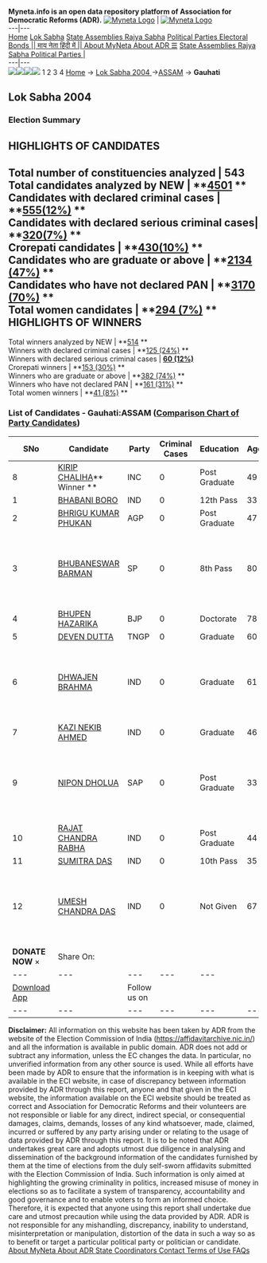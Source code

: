 **Myneta.info is an open data repository platform of Association for Democratic Reforms (ADR).**
[![Myneta Logo](https://www.myneta.info/lib/img/myneta-logo.png)](https://www.myneta.info/) | [![Myneta Logo](https://www.myneta.info/lib/img/adr-logo.png)](https://adrindia.org)  
---|---  
[Home](https://www.myneta.info/) [Lok Sabha](https://www.myneta.info/#ls "Lok Sabha") [ State Assemblies ](https://www.myneta.info/#sa "State Assemblies") [Rajya Sabha](https://www.myneta.info/#rs "Rajya Sabha") [Political Parties ](https://www.myneta.info/party "Political Parties") [ Electoral Bonds ](https://www.myneta.info/electoral_bonds "Electoral Bonds") [ || माय नेता हिंदी में || ](https://translate.google.co.in/translate?prev=hp&hl=en&js=y&u=www.myneta.info&sl=en&tl=hi&history_state0=) [ About MyNeta ](https://adrindia.org/content/about-myneta) [ About ADR ](https://adrindia.org/about-adr/who-we-are) [☰](javascript:void\(0\))
[ State Assemblies ](https://www.myneta.info/#sa "State Assemblies") [ Rajya Sabha ](https://www.myneta.info/#rs "Rajya Sabha") [ Political Parties ](https://www.myneta.info/party "Political Parties")
|   
---|---  
![](https://www.myneta.info/lib/img/banner/banner-1.png)![](https://www.myneta.info/lib/img/banner/banner-2.png)![](https://www.myneta.info/lib/img/banner/banner-3.png)![](https://www.myneta.info/lib/img/banner/banner-4.png)
1  2  3  4 
[Home](https://www.myneta.info/) → [Lok Sabha 2004 ](https://www.myneta.info/loksabha2004/)→[ASSAM](https://www.myneta.info/loksabha2004/index.php?action=show_constituencies&state_id=3) → **Gauhati**
### 
## Lok Sabha 2004 
###  Election Summary 
HIGHLIGHTS OF CANDIDATES  
---  
Total number of constituencies analyzed |  543   
Total candidates analyzed by NEW | **[4501](https://www.myneta.info/loksabha2004/index.php?action=summary&subAction=candidates_analyzed&sort=candidate#summary) **  
Candidates with declared criminal cases | **[555(12%)](https://www.myneta.info/loksabha2004/index.php?action=summary&subAction=crime&sort=candidate#summary) **  
Candidates with declared serious criminal cases| **[320(7%)](https://www.myneta.info/loksabha2004/index.php?action=summary&subAction=serious_crime&sort=candidate#summary) **  
Crorepati candidates | **[430(10%)](https://www.myneta.info/loksabha2004/index.php?action=summary&subAction=crorepati&sort=candidate#summary) **  
Candidates who are graduate or above | **[2134 (47%)](https://www.myneta.info/loksabha2004/index.php?action=summary&subAction=education&sort=candidate#summary) **  
Candidates who have not declared PAN | **[3170 (70%)](https://www.myneta.info/loksabha2004/index.php?action=summary&subAction=without_pan&sort=candidate#summary) **  
Total women candidates | **[294 (7%)](https://www.myneta.info/loksabha2004/index.php?action=summary&subAction=women_candidate&sort=candidate#summary) **  
HIGHLIGHTS OF WINNERS  
---  
Total winners analyzed by NEW | **[514](https://www.myneta.info/loksabha2004/index.php?action=summary&subAction=winner_analyzed&sort=candidate#summary) **  
Winners with declared criminal cases | **[125 (24%)](https://www.myneta.info/loksabha2004/index.php?action=summary&subAction=winner_crime&sort=candidate#summary) **  
Winners with declared serious criminal cases | **[60 (12%)](https://www.myneta.info/loksabha2004/index.php?action=summary&subAction=winner_serious_crime&sort=candidate#summary)**  
Crorepati winners | **[153 (30%)](https://www.myneta.info/loksabha2004/index.php?action=summary&subAction=winner_crorepati&sort=candidate#summary) **  
Winners who are graduate or above | **[382 (74%)](https://www.myneta.info/loksabha2004/index.php?action=summary&subAction=winner_education&sort=candidate#summary) **  
Winners who have not declared PAN | **[161 (31%)](https://www.myneta.info/loksabha2004/index.php?action=summary&subAction=winner_without_pan&sort=candidate#summary) **  
Total women winners | **[41 (8%)](https://www.myneta.info/loksabha2004/index.php?action=summary&subAction=winner_women&sort=candidate#summary) **  
### List of Candidates - Gauhati:ASSAM ([Comparison Chart of Party Candidates](https://www.myneta.info/loksabha2004/comparisonchart.php?constituency_id=52))
SNo | Candidate| Party| Criminal Cases| Education| Age| Total Assets| Liabilities  
---|---|---|---|---|---|---|---  
8  | [KIRIP CHALIHA](https://www.myneta.info/loksabha2004/candidate.php?candidate_id=340)** Winner ** | INC | 0 | Post Graduate| 49 | Rs 92,02,689 ~ 92 Lacs+ | Rs 2,05,430 ~ 2 Lacs+  
1  | [BHABANI BORO](https://www.myneta.info/loksabha2004/candidate.php?candidate_id=348) | IND | 0 | 12th Pass| 33 | Rs 22,69,604 ~ 22 Lacs+ | Rs 0 ~   
2  | [BHRIGU KUMAR PHUKAN](https://www.myneta.info/loksabha2004/candidate.php?candidate_id=342) | AGP | 0 | Post Graduate| 47 | Rs 31,89,300 ~ 31 Lacs+ | Rs 6,40,000 ~ 6 Lacs+  
3  | [BHUBANESWAR BARMAN](https://www.myneta.info/loksabha2004/candidate.php?candidate_id=349) | SP | 0 | 8th Pass| 80 | ![](https://myneta.info/image_v2.php?myneta_folder=loksabha2004&candidate_id=349&col=ta) | ![](https://myneta.info/image_v2.php?myneta_folder=loksabha2004&candidate_id=349&col=lia)  
4  | [BHUPEN HAZARIKA](https://www.myneta.info/loksabha2004/candidate.php?candidate_id=341) | BJP | 0 | Doctorate| 78 | Rs 43,93,756 ~ 43 Lacs+ | Rs 19,13,212 ~ 19 Lacs+  
5  | [DEVEN DUTTA](https://www.myneta.info/loksabha2004/candidate.php?candidate_id=343) | TNGP | 0 | Graduate| 60 | Rs 23,16,500 ~ 23 Lacs+ | Rs 77,416 ~ 77 Thou+  
6  | [DHWAJEN BRAHMA](https://www.myneta.info/loksabha2004/candidate.php?candidate_id=347) | IND | 0 | Graduate| 61 | ![](https://myneta.info/image_v2.php?myneta_folder=loksabha2004&candidate_id=347&col=ta) | ![](https://myneta.info/image_v2.php?myneta_folder=loksabha2004&candidate_id=347&col=lia)  
7  | [KAZI NEKIB AHMED](https://www.myneta.info/loksabha2004/candidate.php?candidate_id=346) | IND | 0 | Graduate| 46 | Rs 8,50,962 ~ 8 Lacs+ | Rs 0 ~   
9  | [NIPON DHOLUA](https://www.myneta.info/loksabha2004/candidate.php?candidate_id=350) | SAP | 0 | Post Graduate| 33 | ![](https://myneta.info/image_v2.php?myneta_folder=loksabha2004&candidate_id=350&col=ta) | ![](https://myneta.info/image_v2.php?myneta_folder=loksabha2004&candidate_id=350&col=lia)  
10  | [RAJAT CHANDRA RABHA](https://www.myneta.info/loksabha2004/candidate.php?candidate_id=344) | IND | 0 | Post Graduate| 44 | Rs 1,65,104 ~ 1 Lacs+ | Rs 0 ~   
11  | [SUMITRA DAS](https://www.myneta.info/loksabha2004/candidate.php?candidate_id=345) | IND | 0 | 10th Pass| 35 | Rs 76,000 ~ 76 Thou+ | Rs 0 ~   
12  | [UMESH CHANDRA DAS](https://www.myneta.info/loksabha2004/candidate.php?candidate_id=351) | IND | 0 | Not Given| 67 | ![](https://myneta.info/image_v2.php?myneta_folder=loksabha2004&candidate_id=351&col=ta) | ![](https://myneta.info/image_v2.php?myneta_folder=loksabha2004&candidate_id=351&col=lia)  
|  **DONATE NOW** × |  Share On:  | [](https://api.whatsapp.com/send?text=https%3A%2F%2Fmyneta.info%2Fpunjab2022%2Findex.php%3Faction%3Dshow_constituencies%26state_id%3D19) | [](https://www.facebook.com/sharer/sharer.php?u=https%3A%2F%2Fmyneta.info%2Fpunjab2022%2Findex.php%3Faction%3Dshow_constituencies%26state_id%3D19) | [](https://twitter.com/share?url=https%3A%2F%2Fmyneta.info%2Fpunjab2022%2Findex.php%3Faction%3Dshow_constituencies%26state_id%3D19)  
---|---|---|---|---  
| [ Download App ](https://play.google.com/store/apps/details?id=com.webrosoft.myneta1&pcampaignid=pcampaignidMKT-Other-global-all-co-prtnr-py-PartBadge-Mar2515-1) | [](https://play.google.com/store/apps/details?id=com.webrosoft.myneta1&pcampaignid=pcampaignidMKT-Other-global-all-co-prtnr-py-PartBadge-Mar2515-1) |  Follow us on  | [](https://www.facebook.com/adrindia.org/) | [](https://twitter.com/adrspeaks) | [](https://groups.google.com/g/national-election-watch?hl=en&pli=1) | [](https://www.instagram.com/adrspeaks/) | [](https://www.youtube.com/user/adrspeaks) | [](https://sharechat.com/profile/adrspeaks)  
---|---|---|---|---|---|---|---|---  
**Disclaimer:** All information on this website has been taken by ADR from the website of the Election Commission of India (https://affidavitarchive.nic.in/) and all the information is available in public domain. ADR does not add or subtract any information, unless the EC changes the data. In particular, no unverified information from any other source is used. While all efforts have been made by ADR to ensure that the information is in keeping with what is available in the ECI website, in case of discrepancy between information provided by ADR through this report, anyone and that given in the ECI website, the information available on the ECI website should be treated as correct and Association for Democratic Reforms and their volunteers are not responsible or liable for any direct, indirect special, or consequential damages, claims, demands, losses of any kind whatsoever, made, claimed, incurred or suffered by any party arising under or relating to the usage of data provided by ADR through this report. It is to be noted that ADR undertakes great care and adopts utmost due diligence in analysing and dissemination of the background information of the candidates furnished by them at the time of elections from the duly self-sworn affidavits submitted with the Election Commission of India. Such information is only aimed at highlighting the growing criminality in politics, increased misuse of money in elections so as to facilitate a system of transparency, accountability and good governance and to enable voters to form an informed choice. Therefore, it is expected that anyone using this report shall undertake due care and utmost precaution while using the data provided by ADR. ADR is not responsible for any mishandling, discrepancy, inability to understand, misinterpretation or manipulation, distortion of the data in such a way so as to benefit or target a particular political party or politician or candidate. 
[ About MyNeta ](https://adrindia.org/content/about-myneta) [ About ADR ](https://adrindia.org/about-adr/who-we-are) [ State Coordinators ](https://adrindia.org/about-adr/state-coordinators) [ Contact ](https://adrindia.org/contact-us) [ Terms of Use ](https://adrindia.org/content/adr-terms-use) [ FAQs ](https://adrindia.org/content/faqs)
